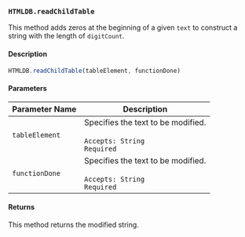 ### `HTMLDB.readChildTable`

This method adds zeros at the beginning of a given `text` to construct a string with the length of `digitCount`.

#### Description

```javascript
HTMLDB.readChildTable(tableElement, functionDone)
```

#### Parameters

| Parameter Name             | Description                               |
| -------------------------- | ----------------------------------------- |
| `tableElement` | Specifies the text to be modified.<br><br>`Accepts: String`<br>`Required` |
| `functionDone` | Specifies the text to be modified.<br><br>`Accepts: String`<br>`Required` |

#### Returns

This method returns the modified string.